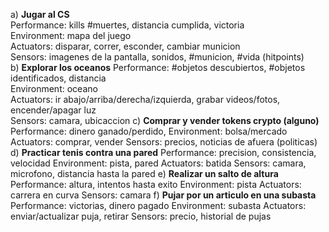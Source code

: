 a) **Jugar al CS**  
Performance: kills #muertes, distancia cumplida, victoria  
Environment: mapa del juego  
Actuators: disparar, correr, esconder, cambiar municion  
Sensors: imagenes de la pantalla, sonidos, #municion, #vida (hitpoints)  
b) **Explorar los oceanos**
Performance: #objetos descubiertos, #objetos identificados, distancia  
Environment: oceano  
Actuators: ir abajo/arriba/derecha/izquierda, grabar videos/fotos, encender/apagar luz  
Sensors: camara, ubicaccion
c) **Comprar y vender tokens crypto (alguno)**
Performance: dinero ganado/perdido, 
Environment: bolsa/mercado
Actuators: comprar, vender
Sensors: precios, noticias de afuera (politicas)
d) **Practicar tenis contra una pared**
Performance: precision, consistencia, velocidad
Environment: pista, pared
Actuators: batida
Sensors: camara, microfono, distancia hasta la pared
e) **Realizar un salto de altura**
Performance: altura, intentos hasta exito
Environment: pista
Actuators: carrera en curva
Sensors: camara
f) **Pujar por un articulo en una subasta**
Performance: victorias, dinero pagado
Environment: subasta
Actuators: enviar/actualizar puja, retirar
Sensors: precio, historial de pujas
